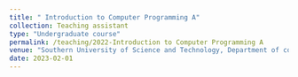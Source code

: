 ```yaml
---
title: " Introduction to Computer Programming A"
collection: Teaching assistant
type: "Undergraduate course"
permalink: /teaching/2022-Introduction to Computer Programming A
venue: "Southern University of Science and Technology, Department of computer science and engineering"
date: 2023-02-01
---
```


<!-- This is a description of a teaching experience. You can use markdown like any other post.

Heading 1
======

Heading 2
======

Heading 3
====== -->
